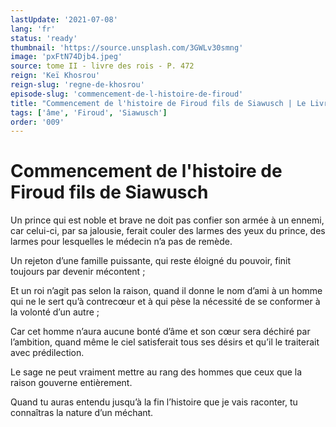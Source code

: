 ```yaml
---
lastUpdate: '2021-07-08'
lang: 'fr'
status: 'ready'
thumbnail: 'https://source.unsplash.com/3GWLv30smng'
image: 'pxFtN74Djb4.jpeg'
source: tome II - livre des rois - P. 472
reign: 'Keï Khosrou'
reign-slug: 'regne-de-khosrou'
episode-slug: 'commencement-de-l-histoire-de-firoud'
title: "Commencement de l'histoire de Firoud fils de Siawusch | Le Livre des Rois | Shâhnâmeh"
tags: ['âme', 'Firoud', 'Siawusch']
order: '009'
---
```


<!-- LTeX: language=fr -->

# Commencement de l'histoire de Firoud fils de Siawusch

Un prince qui est noble et brave ne doit pas confier son armée à un ennemi, car celui-ci, par sa jalousie, ferait couler des larmes des yeux du prince, des larmes pour lesquelles le médecin n’a pas de remède.

Un rejeton d’une famille puissante, qui reste éloigné du pouvoir, finit toujours par devenir mécontent ;

Et un roi n’agit pas selon la raison, quand il donne le nom d’ami à un homme qui ne le sert qu’à contrecœur et à qui pèse la nécessité de se conformer à la volonté d’un autre ;

Car cet homme n’aura aucune bonté d’âme et son cœur sera déchiré par l’ambition, quand même le ciel satisferait tous ses désirs et qu’il le traiterait avec prédilection.

Le sage ne peut vraiment mettre au rang des hommes que ceux que la raison gouverne entièrement.

Quand tu auras entendu jusqu’à la fin l’histoire que je vais raconter, tu connaîtras la nature d’un méchant.

